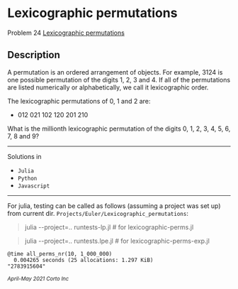 # Lexicographic permutations

  Problem 24 [Lexicographic permutations](https://projecteuler.net/problem=24)

## Description
A permutation is an ordered arrangement of objects. For example, 3124 is one possible permutation of the digits 1, 2, 3 and 4. If all of the permutations are listed numerically or alphabetically, we call it lexicographic order.

The lexicographic permutations of 0, 1 and 2 are:
  - 012   021   102   120   201   210

What is the millionth lexicographic permutation of the digits 0, 1, 2, 3, 4, 5, 6, 7, 8 and 9?


<hr />

Solutions in
  - `Julia`
  - `Python`
  - `Javascript`

<hr />

For julia, testing can be called as follows (assuming a project was set up) from current dir. `Projects/Euler/Lexicographic_permutations`:

> julia --project=.. runtests-lp.jl  # for lexicographic-perms.jl

> julia --project=.. runtests.lpe.jl # for lexicographic-perms-exp.jl

```julia-repl
@time all_perms_nr(10, 1_000_000)
  0.004265 seconds (25 allocations: 1.297 KiB)
"2783915604"
```

<p><sub><em>April-May 2021 Corto Inc</sub></em></p>
